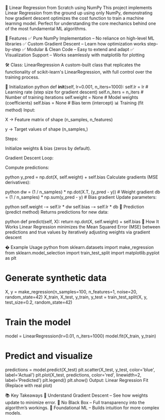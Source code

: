 📘 Linear Regression from Scratch using NumPy
This project implements Linear Regression from the ground up using only NumPy, demonstrating how gradient descent optimizes the cost function to train a machine learning model. Perfect for understanding the core mechanics behind one of the most fundamental ML algorithms.

🚀 Features
✅ Pure NumPy Implementation – No reliance on high-level ML libraries
✅ Custom Gradient Descent – Learn how optimization works step-by-step
✅ Modular & Clean Code – Easy to extend and adapt
✅ Visualization Support – Works seamlessly with matplotlib for plotting

🛠️ Class: LinearRegression
A custom-built class that replicates the functionality of scikit-learn's LinearRegression, with full control over the training process.

🔧 Initialization
python
def __init__(self, lr=0.001, n_iters=1000):
    self.lr = lr          # Learning rate (step size for gradient descent)
    self.n_iters = n_iters # Number of training iterations
    self.weight = None     # Model weights (coefficients)
    self.bias = None       # Bias term (intercept)
📊 Training (fit method)
Input:

X → Feature matrix of shape (n_samples, n_features)

y → Target values of shape (n_samples,)

Steps:

Initialize weights & bias (zeros by default).

Gradient Descent Loop:

Compute predictions:

python
y_pred = np.dot(X, self.weight) + self.bias
Calculate gradients (MSE derivatives):

python
dw = (1 / n_samples) * np.dot(X.T, (y_pred - y))  # Weight gradient
db = (1 / n_samples) * np.sum(y_pred - y)         # Bias gradient
Update parameters:

python
self.weight -= self.lr * dw
self.bias -= self.lr * db
🔮 Prediction (predict method)
Returns predictions for new data:

python
def predict(self, X):
    return np.dot(X, self.weight) + self.bias
🧠 How It Works
Linear Regression minimizes the Mean Squared Error (MSE) between predictions and true values by iteratively adjusting weights via gradient descent

� Example Usage
python
from sklearn.datasets import make_regression
from sklearn.model_selection import train_test_split
import matplotlib.pyplot as plt

# Generate synthetic data
X, y = make_regression(n_samples=100, n_features=1, noise=20, random_state=42)
X_train, X_test, y_train, y_test = train_test_split(X, y, test_size=0.2, random_state=42)

# Train the model
model = LinearRegression(lr=0.01, n_iters=1000)
model.fit(X_train, y_train)

# Predict and visualize
predictions = model.predict(X_test)
plt.scatter(X_test, y_test, color='blue', label='Actual')
plt.plot(X_test, predictions, color='red', linewidth=2, label='Predicted')
plt.legend()
plt.show()
Output:
Linear Regression Fit (Replace with real plot)

📚 Key Takeaways
🔹 Understand Gradient Descent – See how weights update to minimize error.
🔹 No Black Box – Full transparency into the algorithm’s workings.
🔹 Foundational ML – Builds intuition for more complex models.

